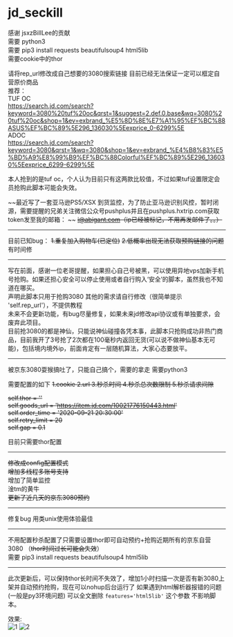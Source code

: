 # jd_seckill  

  
感谢 jsxzBillLee的贡献  
需要 python3   
需要 pip3 install requests beautifulsoup4 html5lib   
需要cookie中的thor   

请将rep_url修改成自己想要的3080搜索链接 目前已经无法保证一定可以框定自营原价商品  
推荐：  
TUF OC  
https://search.jd.com/search?keyword=3080%20tuf%20oc&qrst=1&suggest=2.def.0.base&wq=3080%20tuf%20oc&shop=1&ev=exbrand_%E5%8D%8E%E7%A1%95%EF%BC%88ASUS%EF%BC%89%5E296_136030%5Eexprice_0-6299%5E  
ADOC  
https://search.jd.com/search?keyword=3080&qrst=1&wq=3080&shop=1&ev=exbrand_%E4%B8%83%E5%BD%A9%E8%99%B9%EF%BC%88Colorful%EF%BC%89%5E296_136030%5Eexprice_6299-6299%5E  

本人抢到的是tuf oc，个人认为目前只有这两款比较值，不过如果tuf设置限定会员抢购此脚本可能会失效。

~~最近写了一套亚马逊PS5/XSX 到货监控，为了防止亚马逊识别风控，暂时闭源，需要提醒的兄弟关注微信公众号pushplus并且在pushplus.hxtrip.com获取token发至我的邮箱：  ~~
~~i@abigant.com（ip已经被标记，不用再发邮件了。。）~~

-----
目前已知bug：
~~1.重复加入购物车(已定位)~~
~~2.低概率出现无法获取预购链接的问题~~
有时间修

-----

写在前面，感谢一位老哥提醒，如果担心自己号被黑，可以使用异地vps加新手机号抢购。如果还担心安全可以停止使用或者自行购入‘安全’的脚本，虽然我也不知道在哪买。  
声明此脚本只用于抢购3080 其他的需求请自行修改（很简单提示 'self.rep_url'），不提供教程  
未来不会更新功能，有bug尽量修复，如果未来jd修改api协议或有单独要求，会废弃此项目。  
目前抢3080的都是神仙，只能说神仙碰撞各凭本事，此脚本只抢购成功非热门商品，目前我开了3号抢了2次都在100毫秒内返回无货(可以说不做神仙基本无可能)，包括境内境外ip，前面肯定有一层随机算法，大家心态要放平。  

-----
被京东3080耍猴搞吐了，只能自己搞个，需要的拿走
需要python3

需要配置的如下
        ~~1.cookie 2.url 3.秒杀时间 4.秒杀总次数限制 5.秒杀请求间隙~~
        
 ~~self.thor = ''~~  
 ~~self.goods_url = 'https://item.jd.com/10021776150443.html'~~  
 ~~self.order_time = '2020-09-21 20:30:00'~~  
 ~~self.retry_limit = 20~~  
 ~~self.gap = 0.1~~  
        
目前只需要thor配置

-----

~~修改成config配置模式~~  
~~增加多线程多账号支持~~  
增加了简单监控  
淦tm的黄牛  
~~更新了近几天的京东3080预约~~  

-----

修复bug 用类unix使用体验最佳


-----

不用配置秒杀配置了只需要设置thor即可自动预约+抢购近期所有的京东自营3080 （~~thor时间过长可能会失效~~）  
需要 pip3 install requests beautifulsoup4 html5lib

-----
此次更新后，可以保持thor长时间不失效了，增加1小时扫描一次是否有新3080上架并自动预约抢购，现在可以nohup后台运行了
如果遇到html解析器报错的问题(一般是py3环境问题) 可以全文删除 `features='html5lib'` 这个参数 不影响脚本。  

效果:  
![1](https://github.com/ghwswywps/jd_seckill/blob/master/run.png?raw=true)
![2](https://github.com/ghwswywps/jd_seckill/blob/master/to.png?raw=true)
